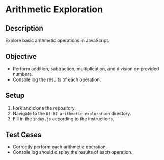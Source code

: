 # Arithmetic Exploration

## Description
Explore basic arithmetic operations in JavaScript.

## Objective
- Perform addition, subtraction, multiplication, and division on provided numbers.
- Console log the results of each operation.

## Setup
1. Fork and clone the repository.
2. Navigate to the `01-07-arithmetic-exploration` directory.
3. Fill in the `index.js` according to the instructions.

## Test Cases
- Correctly perform each arithmetic operation.
- Console log should display the results of each operation.
